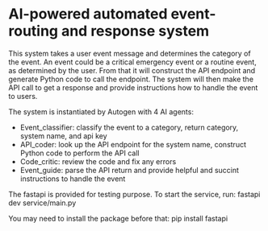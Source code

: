 # AI-powered automated event-routing and response system

This system takes a user event message and determines the category of the event. An event could be a critical emergency event or a routine event, as determined by the user. From that it will construct the API endpoint and generate Python code to call the endpoint. The system will then make the API call to get a response and provide instructions how to handle the event to users.

The system is instantiated by Autogen with 4 AI agents:
- Event_classifier: classify the event to a category, return category, system name, and api key
- API_coder: look up the API endpoint for the system name, construct Python code to perform the API call
- Code_critic: review the code and fix any errors
- Event_guide: parse the API return and provide helpful and succint instructions to handle the event

The fastapi is provided for testing purpose. To start the service, run:
fastapi dev service/main.py

You may need to install the package before that:
pip install fastapi

